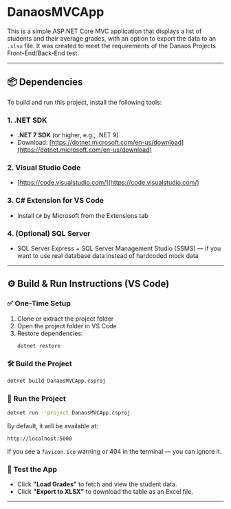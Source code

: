 # DanaosMVCApp

This is a simple ASP.NET Core MVC application that displays a list of students and their average grades, with an option to export the data to an `.xlsx` file. It was created to meet the requirements of the Danaos Projects Front-End/Back-End test.

---

## 📦 Dependencies

To build and run this project, install the following tools:

### 1. .NET SDK
- **.NET 7 SDK** (or higher, e.g., .NET 9)
- Download: [https://dotnet.microsoft.com/en-us/download](https://dotnet.microsoft.com/en-us/download)

### 2. Visual Studio Code
- [https://code.visualstudio.com/](https://code.visualstudio.com/)

### 3. C# Extension for VS Code
- Install `C#` by Microsoft from the Extensions tab

### 4. (Optional) SQL Server
- SQL Server Express + SQL Server Management Studio (SSMS) — if you want to use real database data instead of hardcoded mock data

---

## ⚙️ Build & Run Instructions (VS Code)

### ✅ One-Time Setup
1. Clone or extract the project folder
2. Open the project folder in VS Code
3. Restore dependencies:
   ```bash
   dotnet restore
   ```

### 🛠 Build the Project
```bash
dotnet build DanaosMVCApp.csproj
```

### 🚀 Run the Project
```bash
dotnet run --project DanaosMVCApp.csproj
```

By default, it will be available at:
```
http://localhost:5000
```

If you see a `favicon.ico` warning or 404 in the terminal — you can ignore it.

### 🧪 Test the App
- Click **"Load Grades"** to fetch and view the student data.
- Click **"Export to XLSX"** to download the table as an Excel file.

---
